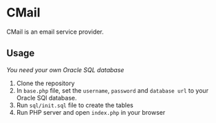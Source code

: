 # CMail

CMail is an email service provider.

## Usage

*You need your own Oracle SQL database*

1. Clone the repository
2. In `base.php` file, set the `username`, `password` and `database url` to your Oracle SQl database.
3. Run `sql/init.sql` file to create the tables
4. Run PHP server and open `index.php` in your browser
